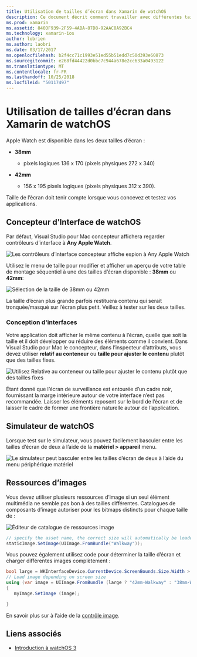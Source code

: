 ```yaml
---
title: Utilisation de tailles d’écran dans Xamarin de watchOS
description: Ce document décrit comment travailler avec différentes tailles d’écran de watchOS. Il aborde le Concepteur d’Interface, le simulateur, watchOS watchOS et les ressources d’image.
ms.prod: xamarin
ms.assetid: 840DF939-2F59-4ABA-87D8-92AAC8A92BC4
ms.technology: xamarin-ios
author: lobrien
ms.author: laobri
ms.date: 03/17/2017
ms.openlocfilehash: b2f4cc71c1993e51ed55b51edd7c50d393e60873
ms.sourcegitcommit: e268fd44422d0bbc7c944a678e2cc633a0493122
ms.translationtype: MT
ms.contentlocale: fr-FR
ms.lasthandoff: 10/25/2018
ms.locfileid: "50117497"
---
```

# <a name="working-with-watchos-screen-sizes-in-xamarin"></a>Utilisation de tailles d’écran dans Xamarin de watchOS

Apple Watch est disponible dans les deux tailles d’écran :

- **38mm**
  - pixels logiques 136 x 170 (pixels physiques 272 x 340)

- **42mm**
  - 156 x 195 pixels logiques (pixels physiques 312 x 390).

Taille de l’écran doit tenir compte lorsque vous concevez et testez vos applications.

## <a name="watchos-interface-designer"></a>Concepteur d’Interface de watchOS

Par défaut, Visual Studio pour Mac concepteur affichera regarder contrôleurs d’interface à **Any Apple Watch**.

![](screen-sizes-images/screen-any-sml.png "Les contrôleurs d’interface concepteur affiche espion à Any Apple Watch")

Utilisez le menu de taille pour modifier et afficher un aperçu de votre table de montage séquentiel à une des tailles d’écran disponible : **38mm** ou **42mm**:

![](screen-sizes-images/screen-menu-sml.png "Sélection de la taille de 38mm ou 42mm")

La taille d’écran plus grande parfois restituera contenu qui serait tronquée/masqué sur l’écran plus petit.
Veillez à tester sur les deux tailles.


### <a name="interface-design"></a>Conception d'interfaces

Votre application doit afficher le même contenu à l’écran, quelle que soit la taille et il doit développer ou réduire des éléments comme il convient. Dans Visual Studio pour Mac le concepteur, dans l’inspecteur d’attributs, vous devez utiliser **relatif au conteneur** ou **taille pour ajuster le contenu** plutôt que des tailles fixes.

![](screen-sizes-images/sizeattributepanel-sml.png "Utilisez Relative au conteneur ou taille pour ajuster le contenu plutôt que des tailles fixes")

Étant donné que l’écran de surveillance est entourée d’un cadre noir, fournissant la marge intérieure autour de votre interface n’est pas recommandée. Laisser les éléments reposent sur le bord de l’écran et de laisser le cadre de former une frontière naturelle autour de l’application.


## <a name="watchos-simulator"></a>Simulateur de watchOS

Lorsque test sur le simulateur, vous pouvez facilement basculer entre les tailles d’écran de deux à l’aide de la **matériel > appareil** menu.

![](screen-sizes-images/simulator.png "Le simulateur peut basculer entre les tailles d’écran de deux à l’aide du menu périphérique matériel")


## <a name="image-resources"></a>Ressources d’images

Vous devez utiliser plusieurs ressources d’image si un seul élément multimédia ne semble pas bon à des tailles différentes. Catalogues de composants d’image autoriser pour les bitmaps distincts pour chaque taille de :

![](screen-sizes-images/images-xcassets.png "Éditeur de catalogue de ressources image")

```csharp
// specify the asset name, the correct size will automatically be loaded
staticImage.SetImage(UIImage.FromBundle("Walkway"));
```

Vous pouvez également utilisez code pour déterminer la taille d’écran et charger différentes images complètement :

```csharp
bool large = WKInterfaceDevice.CurrentDevice.ScreenBounds.Size.Width > 136.0;
// Load image depending on screen size
using (var image = UIImage.FromBundle (large ? "42mm-Walkway" : "38mm-Walkway"))
{
   myImage.SetImage (image);

}
```

En savoir plus sur à l’aide de la [contrôle image](~/ios/watchos/user-interface/image.md).



## <a name="related-links"></a>Liens associés

- [Introduction à watchOS 3](~/ios/watchos/platform/introduction-to-watchos3/index.md)

